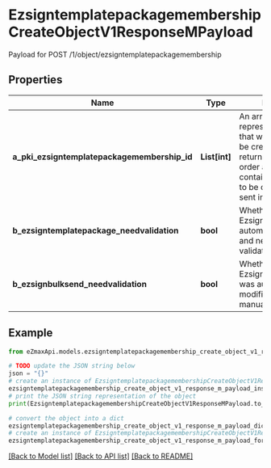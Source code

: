 # EzsigntemplatepackagemembershipCreateObjectV1ResponseMPayload

Payload for POST /1/object/ezsigntemplatepackagemembership

## Properties

Name | Type | Description | Notes
------------ | ------------- | ------------- | -------------
**a_pki_ezsigntemplatepackagemembership_id** | **List[int]** | An array of unique IDs representing the object that were requested to be created.  They are returned in the same order as the array containing the objects to be created that was sent in the request. | 
**b_ezsigntemplatepackage_needvalidation** | **bool** | Whether the Ezsignbulksend was automatically modified and needs a manual validation | 
**b_ezsignbulksend_needvalidation** | **bool** | Whether the Ezsigntemplatepackage was automatically modified and needs a manual validation | 

## Example

```python
from eZmaxApi.models.ezsigntemplatepackagemembership_create_object_v1_response_m_payload import EzsigntemplatepackagemembershipCreateObjectV1ResponseMPayload

# TODO update the JSON string below
json = "{}"
# create an instance of EzsigntemplatepackagemembershipCreateObjectV1ResponseMPayload from a JSON string
ezsigntemplatepackagemembership_create_object_v1_response_m_payload_instance = EzsigntemplatepackagemembershipCreateObjectV1ResponseMPayload.from_json(json)
# print the JSON string representation of the object
print(EzsigntemplatepackagemembershipCreateObjectV1ResponseMPayload.to_json())

# convert the object into a dict
ezsigntemplatepackagemembership_create_object_v1_response_m_payload_dict = ezsigntemplatepackagemembership_create_object_v1_response_m_payload_instance.to_dict()
# create an instance of EzsigntemplatepackagemembershipCreateObjectV1ResponseMPayload from a dict
ezsigntemplatepackagemembership_create_object_v1_response_m_payload_form_dict = ezsigntemplatepackagemembership_create_object_v1_response_m_payload.from_dict(ezsigntemplatepackagemembership_create_object_v1_response_m_payload_dict)
```
[[Back to Model list]](../README.md#documentation-for-models) [[Back to API list]](../README.md#documentation-for-api-endpoints) [[Back to README]](../README.md)


